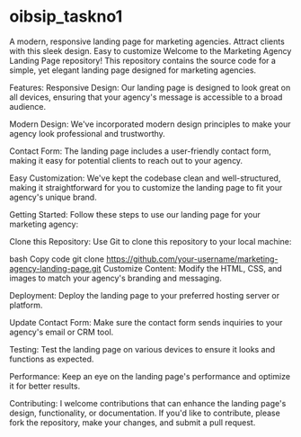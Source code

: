 # oibsip_taskno1
A modern, responsive landing page for marketing agencies. Attract clients with this sleek design. Easy to customize
Welcome to the Marketing Agency Landing Page repository! This repository contains the source code for a simple, yet elegant landing page designed for marketing agencies.

Features:
Responsive Design: Our landing page is designed to look great on all devices, ensuring that your agency's message is accessible to a broad audience.

Modern Design: We've incorporated modern design principles to make your agency look professional and trustworthy.

Contact Form: The landing page includes a user-friendly contact form, making it easy for potential clients to reach out to your agency.

Easy Customization: We've kept the codebase clean and well-structured, making it straightforward for you to customize the landing page to fit your agency's unique brand.

Getting Started:
Follow these steps to use our landing page for your marketing agency:

Clone this Repository: Use Git to clone this repository to your local machine:

bash
Copy code
git clone https://github.com/your-username/marketing-agency-landing-page.git
Customize Content: Modify the HTML, CSS, and images to match your agency's branding and messaging.

Deployment: Deploy the landing page to your preferred hosting server or platform.

Update Contact Form: Make sure the contact form sends inquiries to your agency's email or CRM tool.

Testing: Test the landing page on various devices to ensure it looks and functions as expected.

Performance: Keep an eye on the landing page's performance and optimize it for better results.

Contributing:
I welcome contributions that can enhance the landing page's design, functionality, or documentation. If you'd like to contribute, please fork the repository, make your changes, and submit a pull request.
